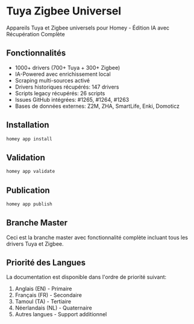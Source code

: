 # Tuya Zigbee Universel

Appareils Tuya et Zigbee universels pour Homey - Édition IA avec Récupération Complète

## Fonctionnalités

- 1000+ drivers (700+ Tuya + 300+ Zigbee)
- IA-Powered avec enrichissement local
- Scraping multi-sources activé
- Drivers historiques récupérés: 147 drivers
- Scripts legacy récupérés: 26 scripts
- Issues GitHub intégrées: #1265, #1264, #1263
- Bases de données externes: Z2M, ZHA, SmartLife, Enki, Domoticz

## Installation

```bash
homey app install
```

## Validation

```bash
homey app validate
```

## Publication

```bash
homey app publish
```

## Branche Master

Ceci est la branche master avec fonctionnalité complète incluant tous les drivers Tuya et Zigbee.

## Priorité des Langues

La documentation est disponible dans l'ordre de priorité suivant:
1. Anglais (EN) - Primaire
2. Français (FR) - Secondaire
3. Tamoul (TA) - Tertiaire
4. Néerlandais (NL) - Quaternaire
5. Autres langues - Support additionnel 